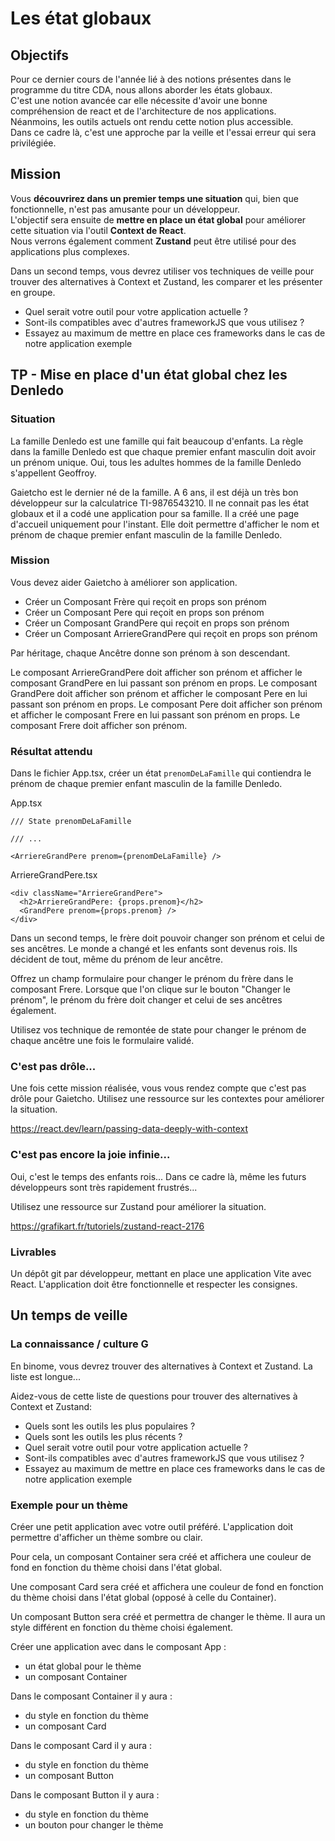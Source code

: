 # Les état globaux

## Objectifs

Pour ce dernier cours de l'année lié à des notions présentes dans le programme du titre CDA, nous allons aborder les états globaux.  
C'est une notion avancée car elle nécessite d'avoir une bonne compréhension de react et de l'architecture de nos applications. Néanmoins, les outils actuels ont rendu cette notion plus accessible.  
Dans ce cadre là, c'est une approche par la veille et l'essai erreur qui sera privilégiée.  

## Mission

Vous **découvrirez dans un premier temps une situation** qui, bien que fonctionnelle, n'est pas amusante pour un développeur.  
L'objectif sera ensuite de **mettre en place un état global** pour améliorer cette situation via l'outil **Context de React**.  
Nous verrons également comment **Zustand** peut être utilisé pour des applications plus complexes.

Dans un second temps, vous devrez utiliser vos techniques de veille pour trouver des alternatives à Context et Zustand, les comparer et les présenter en groupe.  

- Quel serait votre outil pour votre application actuelle ?
- Sont-ils compatibles avec d'autres frameworkJS que vous utilisez ?
- Essayez au maximum de mettre en place ces frameworks dans le cas de notre application exemple

## TP - Mise en place d'un état global chez les Denledo

### Situation

La famille Denledo est une famille qui fait beaucoup d'enfants.
La règle dans la famille Denledo est que chaque premier enfant masculin doit avoir un prénom unique.
Oui, tous les adultes hommes de la famille Denledo s'appellent Geoffroy.

Gaietcho est le dernier né de la famille. A 6 ans, il est déjà un très bon développeur sur la calculatrice TI-9876543210. Il ne connait pas les état globaux et il a codé une application pour sa famille. Il a créé une page d'accueil uniquement pour l'instant.
Elle doit permettre d'afficher le nom et prénom de chaque premier enfant masculin de la famille Denledo.

### Mission

Vous devez aider Gaietcho à améliorer son application.
- Créer un Composant Frère qui reçoit en props son prénom
- Créer un Composant Pere qui reçoit en props son prénom
- Créer un Composant GrandPere qui reçoit en props son prénom
- Créer un Composant ArriereGrandPere qui reçoit en props son prénom

Par héritage, chaque Ancêtre donne son prénom à son descendant.

Le composant ArriereGrandPere doit afficher son prénom et afficher le composant GrandPere en lui passant son prénom en props.
Le composant GrandPere doit afficher son prénom et afficher le composant Pere en lui passant son prénom en props.
Le composant Pere doit afficher son prénom et afficher le composant Frere en lui passant son prénom en props.
Le composant Frere doit afficher son prénom.

### Résultat attendu

Dans le fichier App.tsx, créer un état `prenomDeLaFamille` qui contiendra le prénom de chaque premier enfant masculin de la famille Denledo.

App.tsx
```tsx
/// State prenomDeLaFamille

/// ...

<ArriereGrandPere prenom={prenomDeLaFamille} />
```

ArriereGrandPere.tsx
```tsx
<div className="ArriereGrandPere">
  <h2>ArriereGrandPere: {props.prenom}</h2>
  <GrandPere prenom={props.prenom} />
</div>
```

Dans un second temps, le frère doit pouvoir changer son prénom et celui de ses ancêtres.
Le monde a changé et les enfants sont devenus rois. Ils décident de tout, même du prénom de leur ancêtre.

Offrez un champ formulaire pour changer le prénom du frère dans le composant Frere.
Lorsque que l'on clique sur le bouton "Changer le prénom", le prénom du frère doit changer et celui de ses ancêtres également.

Utilisez vos technique de remontée de state pour changer le prénom de chaque ancêtre une fois le formulaire validé.

### C'est pas drôle...

Une fois cette mission réalisée, vous vous rendez compte que c'est pas drôle pour Gaietcho. Utilisez une ressource sur les contextes pour améliorer la situation.

https://react.dev/learn/passing-data-deeply-with-context

### C'est pas encore la joie infinie...

Oui, c'est le temps des enfants rois... Dans ce cadre là, même les futurs développeurs sont très rapidement frustrés...

Utilisez une ressource sur Zustand pour améliorer la situation.

https://grafikart.fr/tutoriels/zustand-react-2176

### Livrables

Un dépôt git par développeur, mettant en place une application Vite avec React.
L'application doit être fonctionnelle et respecter les consignes.

## Un temps de veille

### La connaissance / culture G

En binome, vous devrez trouver des alternatives à Context et Zustand.
La liste est longue...

Aidez-vous de cette liste de questions pour trouver des alternatives à Context et Zustand:
- Quels sont les outils les plus populaires ?
- Quels sont les outils les plus récents ?
- Quel serait votre outil pour votre application actuelle ?
- Sont-ils compatibles avec d'autres frameworkJS que vous utilisez ?
- Essayez au maximum de mettre en place ces frameworks dans le cas de notre application exemple

### Exemple pour un thème

Créer une petit application avec votre outil préféré.
L'application doit permettre d'afficher un thème sombre ou clair.

Pour cela, un composant Container sera créé et affichera une couleur de fond en fonction du thème choisi dans l'état global.

Une composant Card sera créé et affichera une couleur de fond en fonction du thème choisi dans l'état global (opposé à celle du Container).

Un composant Button sera créé et permettra de changer le thème.
Il aura un style différent en fonction du thème choisi également.

Créer une application avec dans le composant App :
- un état global pour le thème
- un composant Container

Dans le composant Container il y aura :
- du style en fonction du thème
- un composant Card

Dans le composant Card il y aura :
- du style en fonction du thème
- un composant Button

Dans le composant Button il y aura :
- du style en fonction du thème
- un bouton pour changer le thème
